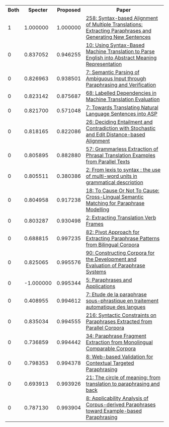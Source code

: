 <html><table><tr>
<th>Both</th>
<th>Specter</th>
<th>Proposed</th>
<th>Paper</th>
</tr>
<tr>
<td>1</td>
<td>1.000000</td>
<td>1.000000</td>
<td><a href="https://www.semanticscholar.org/paper/b48af24cd360d6b0a3dd25424550c28bf97bc1ce">258: Syntax-based Alignment of Multiple Translations: Extracting Paraphrases and Generating New Sentences</a></td>
</tr>
<tr>
<td>0</td>
<td>0.837052</td>
<td>0.946255</td>
<td><a href="https://www.semanticscholar.org/paper/11db74171df92a50d64bd88d569454415878c63a">10: Using Syntax-Based Machine Translation to Parse English into Abstract Meaning Representation</a></td>
</tr>
<tr>
<td>0</td>
<td>0.826963</td>
<td>0.938501</td>
<td><a href="https://www.semanticscholar.org/paper/62a5b47def8d21825d06f7407a505ff0b64ecb1a">7: Semantic Parsing of Ambiguous Input through Paraphrasing and Verification</a></td>
</tr>
<tr>
<td>0</td>
<td>0.823142</td>
<td>0.875687</td>
<td><a href="https://www.semanticscholar.org/paper/09a2576ef95ad22003082ca8a3afe9b8009cb34c">68: Labelled Dependencies in Machine Translation Evaluation</a></td>
</tr>
<tr>
<td>0</td>
<td>0.821700</td>
<td>0.571048</td>
<td><a href="https://www.semanticscholar.org/paper/e296bdea2e5791a33fcffb24bf64ee1321135ff5">7: Towards Translating Natural Language Sentences into ASP</a></td>
</tr>
<tr>
<td>0</td>
<td>0.818165</td>
<td>0.822086</td>
<td><a href="https://www.semanticscholar.org/paper/887b0af6a7e5b17ff72549c586839441b4b4bb9e">26: Deciding Entailment and Contradiction with Stochastic and Edit Distance-based Alignment</a></td>
</tr>
<tr>
<td>0</td>
<td>0.805895</td>
<td>0.882880</td>
<td><a href="https://www.semanticscholar.org/paper/1f0a9628b7c93f285f6d5fd34b73d6716320a10e">57: Grammarless Extraction of Phrasal Translation Examples from Parallel Texts</a></td>
</tr>
<tr>
<td>0</td>
<td>0.805511</td>
<td>0.380386</td>
<td><a href="https://www.semanticscholar.org/paper/c7d3b79d12b7e47678c69b996cb622ade7e61a24">2: From lexis to syntax : the use of multi-word units in grammatical description</a></td>
</tr>
<tr>
<td>0</td>
<td>0.804958</td>
<td>0.917238</td>
<td><a href="https://www.semanticscholar.org/paper/3567c8df97fbefd95b6b43555290d5f33ecad77b">18: To Cause Or Not To Cause: Cross-Lingual Semantic Matching for Paraphrase Modelling</a></td>
</tr>
<tr>
<td>0</td>
<td>0.803287</td>
<td>0.930498</td>
<td><a href="https://www.semanticscholar.org/paper/31a01457f8a89cccd1b8bff5516b04dedac1c22f">2: Extracting Translation Verb Frames</a></td>
</tr>
<tr>
<td>0</td>
<td>0.688815</td>
<td>0.997235</td>
<td><a href="https://www.semanticscholar.org/paper/9edf976801b89f8ac57bf39377e79219b4f6f3cb">82: Pivot Approach for Extracting Paraphrase Patterns from Bilingual Corpora</a></td>
</tr>
<tr>
<td>0</td>
<td>0.825065</td>
<td>0.995576</td>
<td><a href="https://www.semanticscholar.org/paper/31d648cfc29ffad86b3d50f08c22ecc6d4edfd0e">90: Constructing Corpora for the Development and Evaluation of Paraphrase Systems</a></td>
</tr>
<tr>
<td>0</td>
<td>-1.000000</td>
<td>0.995344</td>
<td><a href="https://www.semanticscholar.org/paper/c94b8d40b43db6717a35779b48b7a72cdc30ea75">5: Paraphrases and Applications</a></td>
</tr>
<tr>
<td>0</td>
<td>0.408955</td>
<td>0.994612</td>
<td><a href="https://www.semanticscholar.org/paper/961eed73da96acebf7956c7855ab37085e7a97f9">7: Etude de la paraphrase sous-phrastique en traitement automatique des langues</a></td>
</tr>
<tr>
<td>0</td>
<td>0.835034</td>
<td>0.994555</td>
<td><a href="https://www.semanticscholar.org/paper/cadc3dbd73f0cbbe04b2a66f832c3cf34c877b41">216: Syntactic Constraints on Paraphrases Extracted from Parallel Corpora</a></td>
</tr>
<tr>
<td>0</td>
<td>0.736859</td>
<td>0.994442</td>
<td><a href="https://www.semanticscholar.org/paper/2a2a7b8a93ca9e7dad6c2223a6ebac7f33616869">34: Paraphrase Fragment Extraction from Monolingual Comparable Corpora</a></td>
</tr>
<tr>
<td>0</td>
<td>0.798353</td>
<td>0.994378</td>
<td><a href="https://www.semanticscholar.org/paper/7ec6adf2cd6ab21bfc45b6fff170d9e1031512a2">8: Web-based Validation for Contextual Targeted Paraphrasing</a></td>
</tr>
<tr>
<td>0</td>
<td>0.693913</td>
<td>0.993926</td>
<td><a href="https://www.semanticscholar.org/paper/9a94f76174a61421b7d5eb24cb7a91dc5571ad09">21: The circle of meaning: from translation to paraphrasing and back</a></td>
</tr>
<tr>
<td>0</td>
<td>0.787130</td>
<td>0.993904</td>
<td><a href="https://www.semanticscholar.org/paper/2d4f50fe8d465b272510b2d2793c07030306765f">8: Applicability Analysis of Corpus-derived Paraphrases toward Example-based Paraphrasing</a></td>
</tr>
</table></html>

